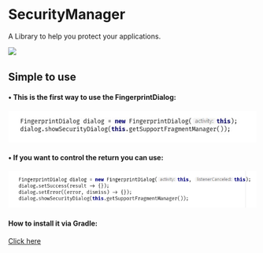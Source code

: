 # SecurityManager
A Library to help you protect your applications.

[![](https://jitpack.io/v/Wottrich/SecurityManager.svg)](https://jitpack.io/#Wottrich/SecurityManager)

## Simple to use
#### • This is the first way to use the FingerprintDialog:
![](screenshots/updating.jpg)

#### • If you want to control the return you can use: 
![](screenshots/simple_mode_2.png)



#### How to install it via Gradle:
[Click here](https://jitpack.io/#Wottrich/SecurityManager)
